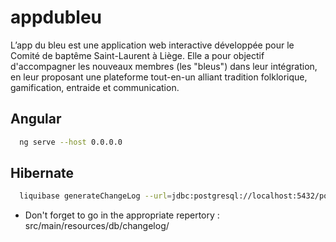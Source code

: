 # appdubleu
L’app du bleu est une application web interactive développée pour le Comité de baptême Saint-Laurent à Liège. Elle a pour objectif d'accompagner les nouveaux membres (les "bleus") dans leur intégration, en leur proposant une plateforme tout-en-un alliant tradition folklorique, gamification, entraide et communication.

## Angular
```bash
  ng serve --host 0.0.0.0
```

## Hibernate
```bash
  liquibase generateChangeLog --url=jdbc:postgresql://localhost:5432/postgres --username=postgres --password=secret --changeLogFile=changelog.yaml
```
* Don't forget to go in the appropriate repertory : src/main/resources/db/changelog/